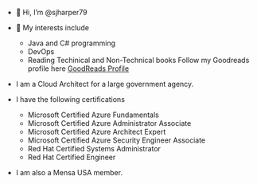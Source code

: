 - 👋 Hi, I’m @sjharper79
- 👀 My interests include
  - Java and C# programming
  - DevOps
  - Reading Techinical and Non-Technical books
    Follow my Goodreads profile here [GoodReads Profile](https://www.goodreads.com/user/show/50085113-stephen-harper)
  
- I am a Cloud Architect for a large government agency.

- I have the following certifications
  - Microsoft Certified Azure Fundamentals
  - Microsoft Certified Azure Administrator Associate
  - Microsoft Certified Azure Architect Expert
  - Microsoft Certified Azure Security Engineer Associate
  - Red Hat Certified Systems Administrator
  - Red Hat Certified Engineer

- I am also a Mensa USA member.


<!---
sjharper79/sjharper79 is a ✨ special ✨ repository because its `README.md` (this file) appears on your GitHub profile.
You can click the Preview link to take a look at your changes.
--->
